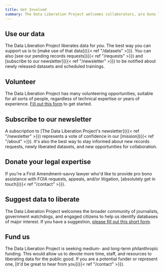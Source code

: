 ```yaml
---
title: Get Involved
summary: The Data Liberation Project welcomes collaborators, pro bono lawyers, funders, and pretty much anyone else.
---
```


## Use our data

The Data Liberation Project liberates data for *you*. The best way you can support us is to [make use of that data]({{< ref "/datasets" >}}). You can also [see our pending records requests]({{< ref "/requests" >}}) and [subscribe to our newsletter]({{< ref "/newsletter" >}}) to be notified about newly released datasets and scheduled trainings.

## Volunteer

The Data Liberation Project has many volunteering opportunities, suitable for all sorts of people, regardless of technical expertise or years of experience. [Fill out this form](https://docs.google.com/forms/d/e/1FAIpQLSeuajPQn--xtI-WypefA45yD6q69A5XtLFk_LPDm3-1cEBakg/viewform) to get started.

## Subscribe to our newsletter

A subscription to [The Data Liberation Project's newsletter]({{< ref "/newsletter" >}}) represents a vote of confidence in our [mission]({{< ref "/about" >}}). It's also the best way to stay informed about new records requests, newly liberated datasets, and new opportunities for collaboration.

## Donate your legal expertise

If you're a First Amendment–savvy lawyer who'd like to provide pro bono assistance with FOIA requests, appeals, and/or litigation, [absolutely get in touch]({{< ref "/contact" >}}).

## Suggest data to liberate

The Data Liberation Project welcomes the broader community of journalists, government watchdogs, and engaged citizens to help us identify databases of major interest. If you have a suggestion, [please fill out this short form](https://docs.google.com/forms/d/e/1FAIpQLSdtirjaC9MGw1ScvCJYZbEPA3POumCkrERNM4B9Z-j5-m8_hA/viewform).

## Fund us

The Data Liberation Project is seeking medium- and long-term philanthropic funding. This would allow us to devote more time, staff, and resources to liberating data for the public good. If you are a potential funder or represent one, [it'd be great to hear from you]({{< ref "/contact" >}}).

